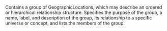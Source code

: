 Contains a group of GeographicLocations, which may describe an ordered or hierarchical relationship structure. Specifies the purpose of the group, a name, label, and description of the group, its relationship to a specific universe or concept, and lists the members of the group.